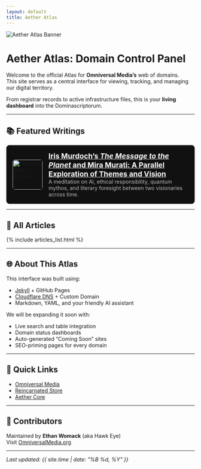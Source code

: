 ```yaml
---
layout: default
title: Aether Atlas
---
```


<img src="{{ '/assets/images/aether-atlas-banner.png' | relative_url }}" alt="Aether Atlas Banner" class="banner-img" />

# Aether Atlas: Domain Control Panel

Welcome to the official Atlas for **Omniversal Media’s** web of domains.  
This site serves as a central interface for viewing, tracking, and managing our digital territory.

From registrar records to active infrastructure files, this is your **living dashboard** into the Dominascriptorum.

---

## 📚 Featured Writings

<div style="display: flex; align-items: center; gap: 1rem; background: #111; padding: 1rem; border-radius: 8px; border: 1px solid #333;">
  <img src="https://onebucket.omniversal.cloud/symbols/reincarnated2resist_emblem/Reincarnated_Hawk_Emblem.png" alt="Reincarnated Emblem" style="width: 80px; height: auto; border-radius: 6px;" />
  <div>
    <a href="/_articles/murdoch_murati_parallel.html" style="font-size: 1.2rem; font-weight: bold; color: #fff;">
      Iris Murdoch’s <em>The Message to the Planet</em> and Mira Murati: A Parallel Exploration of Themes and Vision
    </a><br />
    <span style="color: #bbb;">A meditation on AI, ethical responsibility, quantum mythos, and literary foresight between two visionaries across time.</span>
  </div>
</div>

---

## 📖 All Articles

{% include articles_list.html %}

---

## 🌐 About This Atlas

This interface was built using:

- [Jekyll](https://jekyllrb.com/) + GitHub Pages  
- [Cloudflare DNS](https://dash.cloudflare.com) + Custom Domain  
- Markdown, YAML, and your friendly AI assistant

We will be expanding it soon with:

- Live search and table integration  
- Domain status dashboards  
- Auto-generated “Coming Soon” sites  
- SEO-priming pages for every domain

---

## 🧭 Quick Links

- [Omniversal Media](https://omniversalmedia.org)
- [Reincarnated Store](https://reincarnated.store)
- [Aether Core](https://aether.omniversalmedia.net)

---

## 🤝 Contributors

Maintained by **Ethan Womack** (aka Hawk Eye)  
Visit [OmniversalMedia.org](https://omniversalmedia.org)

---

_Last updated: {{ site.time | date: "%B %d, %Y" }}_

